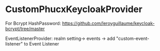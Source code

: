 # CustomPhucxKeycloakProvider

For Bcrypt HashPassword: https://github.com/leroyguillaume/keycloak-bcrypt/tree/master

EventListenerProvider: realm setting-> events -> add "custom-event-listener" to Event Listener
